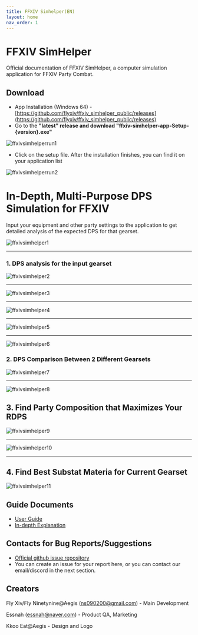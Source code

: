 ```yaml
---
title: FFXIV Simhelper(EN) 
layout: home
nav_order: 1
---
```


# FFXIV SimHelper 
Official documentation of FFXIV SimHelper, a computer simulation application for FFXIV Party Combat.

## Download
* App Installation (Windows 64) - [https://github.com/flyxiv/ffxiv_simhelper_public/releases](https://github.com/flyxiv/ffxiv_simhelper_public/releases)
* Go to the **"latest" release and download "ffxiv-simhelper-app-Setup-{version}.exe"**

![ffxivsimhelperrun1](../../images/ffxivsimhelperinstallation.png)

* Click on the setup file. After the installation finishes, you can find it on your application list

![ffxivsimhelperrun2](../../images/ffxivsimhelperinstallation2.png)


# In-Depth, Multi-Purpose DPS Simulation for FFXIV

Input your equipment and other party settings to the application to get detailed analysis of the expected DPS for that gearset.

![ffxivsimhelper1](../../images/ffxivsimhelper1.png)

---

### 1. DPS analysis for the input gearset

![ffxivsimhelper2](../../images/ffxivsimhelper2.png)

---

![ffxivsimhelper3](../../images/ffxivsimhelper3.png)

---

![ffxivsimhelper4](../../images/ffxivsimhelper4.png)

---

![ffxivsimhelper5](../../images/ffxivsimhelper5.png)

---

![ffxivsimhelper6](../../images/ffxivsimhelper6.png)



### 2. DPS Comparison Between 2 Different Gearsets

![ffxivsimhelper7](../../images/ffxivsimhelper7.png)

---

![ffxivsimhelper8](../../images/ffxivsimhelper8.png)



## 3. Find Party Composition that Maximizes Your RDPS
![ffxivsimhelper9](../../images/ffxivsimhelper9.png)

---

![ffxivsimhelper10](../../images/ffxivsimhelper10.png)

---

## 4. Find Best Substat Materia for Current Gearset
![ffxivsimhelper11](../../images/ffxivsimhelper11.png)

## Guide Documents
* [User Guide](./userguideen.html) 
* [In-depth Explanation](./indepthen.html)

## Contacts for Bug Reports/Suggestions 
* [Official github issue repository](https://github.com/flyxiv/ffxiv_simhelper_issues/issues)
* You can create an issue for your report here, or you can contact our email/discord in the next section. 


## Creators
Fly Xiv/Fly Ninetynine@Aegis (ns090200@gmail.com) - Main Development

Essnah (essnah@naver.com) - Product QA, Marketing 

Kkoo Eat@Aegis - Design and Logo

